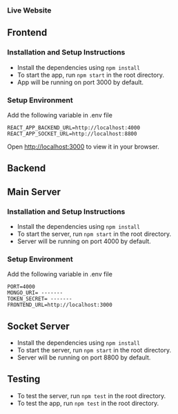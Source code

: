 ### Live Website

## Frontend

### Installation and Setup Instructions
- Install the dependencies using `npm install`
- To start the app, run `npm start` in the root directory.
- App will be running on port 3000 by default.

### Setup Environment
Add the following variable in .env file
```
REACT_APP_BACKEND_URL=http://localhost:4000
REACT_APP_SOCKET_URL=http://localhost:8800
```


Open [http://localhost:3000](http://localhost:3000) to view it in your browser.


## Backend 

## Main Server

### Installation and Setup Instructions

- Install the dependencies using `npm install`
- To start the server, run `npm start` in the root directory.
- Server will be running on port 4000 by default.

### Setup Environment
Add the following variable in .env file
```
PORT=4000
MONGO_URI= -------
TOKEN_SECRET= -------
FRONTEND_URL=http://localhost:3000
```


## Socket Server

- Install the dependencies using `npm install`
- To start the server, run `npm start` in the root directory.
- Server will be running on port 8800 by default.


## Testing

- To test the server, run `npm test` in the root directory.
- To test the app, run `npm test` in the root directory.
